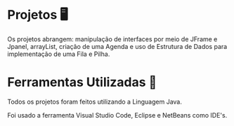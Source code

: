 # Projetos 🖥

  Os projetos abrangem: manipulação de interfaces por meio de JFrame e Jpanel, arrayList, criação de uma Agenda e uso de Estrutura de Dados para implementação de uma Fila e Pilha.

# Ferramentas Utilizadas 🔧

  Todos os projetos foram feitos utilizando a Linguagem Java.

  Foi usado a ferramenta Visual Studio Code, Eclipse e NetBeans como IDE's.
